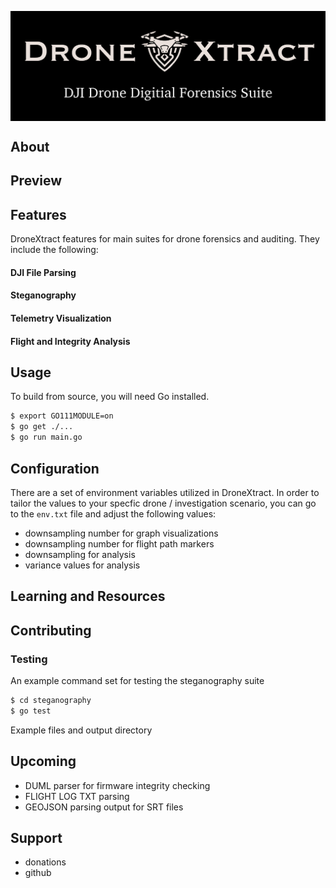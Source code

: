 <p align="center">
  <img align="center" alt="DroneXtract logo" width="600" src="https://github.com/ANG13T/DroneXtract/blob/main/assets/logo.png">
</p>


## About

## Preview

## Features
DroneXtract features for main suites for drone forensics and auditing. They include the following:

#### DJI File Parsing

#### Steganography

#### Telemetry Visualization

#### Flight and Integrity Analysis


## Usage
To build from source, you will need Go installed.

```bash
$ export GO111MODULE=on
$ go get ./...
$ go run main.go
```

## Configuration
There are a set of environment variables utilized in DroneXtract. In order to tailor the values to your specfic drone / investigation scenario, you can go to the `env.txt` file and adjust the following values:

- downsampling number for graph visualizations
- downsampling number for flight path markers
- downsampling for analysis
- variance values for analysis

## Learning and Resources

## Contributing
### Testing
An example command set for testing the steganography suite
```bash
$ cd steganography
$ go test
```
Example files and output directory

## Upcoming
- DUML parser for firmware integrity checking
- FLIGHT LOG TXT parsing
- GEOJSON parsing output for SRT files

## Support
- donations
- github
